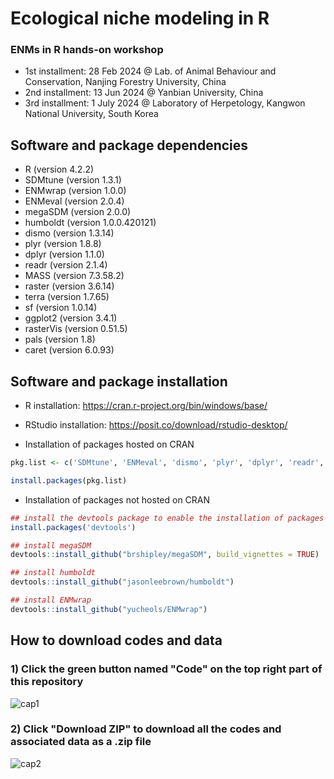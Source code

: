 # Ecological niche modeling in R
### ENMs in R hands-on workshop 
- 1st installment: 28 Feb 2024 @ Lab. of Animal Behaviour and Conservation, Nanjing Forestry University, China
- 2nd installment: 13 Jun 2024 @ Yanbian University, China
- 3rd installment: 1 July 2024 @ Laboratory of Herpetology, Kangwon National University, South Korea

## Software and package dependencies
- R (version 4.2.2)
- SDMtune (version 1.3.1)
- ENMwrap (version 1.0.0)
- ENMeval (version 2.0.4)
- megaSDM (version 2.0.0)
- humboldt (version 1.0.0.420121)
- dismo (version 1.3.14)
- plyr (version 1.8.8)
- dplyr (version 1.1.0)
- readr (version 2.1.4)
- MASS (version 7.3.58.2)
- raster (version 3.6.14)
- terra (version 1.7.65)
- sf (version 1.0.14)
- ggplot2 (version 3.4.1)
- rasterVis (version 0.51.5)
- pals (version 1.8)
- caret (version 6.0.93)

## Software and package installation
- R installation: https://cran.r-project.org/bin/windows/base/

- RStudio installation: https://posit.co/download/rstudio-desktop/

- Installation of packages hosted on CRAN
```r
pkg.list <- c('SDMtune', 'ENMeval', 'dismo', 'plyr', 'dplyr', 'readr', 'MASS', 'raster', 'terra', 'ggplot2', 'rasterVis', 'sf', 'pals', 'caret')

install.packages(pkg.list) 
```

- Installation of packages not hosted on CRAN
```r
## install the devtools package to enable the installation of packages from non-CRAN repositories
install.packages('devtools')

## install megaSDM
devtools::install_github("brshipley/megaSDM", build_vignettes = TRUE)

## install humboldt
devtools::install_github("jasonleebrown/humboldt")

## install ENMwrap
devtools::install_github("yucheols/ENMwrap")
```

## How to download codes and data
### 1) Click the green button named "Code" on the top right part of this repository
![cap1](https://github.com/yucheols/ENMs_In_R/assets/85914125/667bf6f7-ea21-4aa6-b51a-f83e7ff8477c)

### 2) Click "Download ZIP" to download all the codes and associated data as a .zip file
![cap2](https://github.com/yucheols/ENMs_In_R/assets/85914125/eaaebabe-cc1e-4cab-8be1-eb81bbb77bba)

